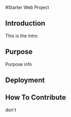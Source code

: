 #Starter Web Project


## Introduction

This is the intro

## Purpose

Purpose info

## Deployment

## How To Contribute 

don't

